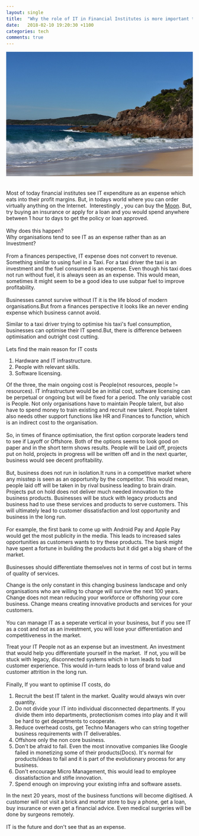 ```yaml
---
layout: single
title:  "Why the role of IT in Financial Institutes is more important than ever!"
date:   2018-02-10 19:20:30 +1100
categories: tech
comments: true
---
```

<div dir="ltr" style="text-align: left;" trbidi="on">
<div class="separator" style="clear: both; text-align: center;">
</div>
<div class="separator" style="clear: both; text-align: center;">
<a><img border="0" src="/assets/images/snomed-ct.jpg"/></a></div>
<div class="separator" style="clear: both; text-align: center;">
<br /></div>
<br />
Most of today financial institutes see IT expenditure as an expense which eats into their profit margins. But, in todays world where you can order virtually anything on the Internet.&nbsp; Interestingly , you can buy the <a href="http://www.lunarregistry.com/moon-land/index.php">Moon</a>. But, try buying an insurance or apply for a loan and you would spend anywhere between 1 hour to days to get the policy or loan approved.<br />
<br />
Why does this happen?
<br />
Why organisations tend to see IT as an expense rather than as an Investment?<br />
<br />
From a finances perspective, IT expense does not convert to revenue. Something similar to using fuel in a Taxi. For a taxi driver the taxi is an investment and the fuel consumed is an expense. Even though his taxi does not run without fuel, it is always seen as an expense. This would mean, sometimes it might seem to be a good idea to use subpar fuel to improve profitability.<br />
<br />
Businesses cannot survive without IT it is the life blood of modern organisations.But from a finances perspective it looks like an never ending expense which business cannot avoid.

Similar to a taxi driver trying to optimise his taxi's fuel consumption, businesses can optimise their IT spend.But, there is difference between optimisation and outright cost cutting.<br />
<br />
Lets find the main reason for IT costs
<br />
<ol>
<li>Hardware and IT infrastructure.</li>
<li>People with relevant skills.</li>
<li>Software licensing.</li>
</ol>
Of the three, the main ongoing cost is People(not resources, people != resources). IT infrastructure would be an initial cost, software licensing can be perpetual or ongoing but will be fixed for a period. The only variable cost is People. Not only organisations have to maintain People talent, but also have to spend money to train existing and recruit new talent. People talent also needs other support functions like HR and Finances to function, which is an indirect cost to the organisation.<br />
<br />
So, in times of finance optimisation, the first option corporate leaders tend to see if Layoff or Offshore. Both of the options seems to look good on paper and in the short term shows results. People will be&nbsp;Laid off, projects put on hold, projects in progress will be written off and in the next quarter, business would see decent profitability.<br />
<br />
But, business does not run in isolation.It runs in a competitive market where any misstep is seen as an opportunity by the competitor. This would mean, people laid off will be taken in by rival business leading to brain drain. Projects put on hold does not deliver much needed innovation to the business products. Businesses will be stuck with legacy products and business had to use these services and products to serve customers. This will ultimately lead to customer dissatisfaction and lost opportunity and business in the long run.<br />
<br />
For example, the first bank to come up with Android Pay and Apple Pay would get the most publicity in the media. This leads to increased sales opportunities as customers wants to try these products. The bank might have spent a fortune in building the products but it did get a big share of the market.<br />
<br />
Businesses should differentiate themselves&nbsp;not in terms of cost but in terms of quality of services.

Change is the only constant in this changing business landscape and only organisations who are willing to change will survive the next 100 years. Change does not mean reducing your workforce or offshoring your core business. Change means creating innovative products and services for your customers.<br />
<br />
You can manage IT as a seperate vertical in your business, but if you see IT as a cost and not as an investment, you will lose your differentiation and competitiveness in the market.

Treat your IT People not as an expense but an investment. An investment that would help you differentiate yourself in the market. &nbsp;If not, you will be stuck with legacy, disconnected systems which in turn leads to bad customer experience. This would in-turn leads to loss of brand value and customer attrition in the long run.<br />
<br />
Finally, If you want to optimise IT costs, do<br />
<ol>
<li>Recruit the best IT talent in the market. Quality would always win over quantity.</li>
<li>Do not divide your IT into individual disconnected departments. If you divide them into departments, protectionism comes into play and it will be hard to get departments to cooperate.</li>
<li>Reduce overhead costs, get Techno Managers who can string together business requirements with IT deliverables.</li>
<li>Offshore only the non core business.</li>
<li>Don't be afraid to fail. Even the most&nbsp;innovative companies like Google failed in&nbsp;monetizing some of their products(Docs). It's normal for&nbsp; products/ideas&nbsp;to fail and it is part of the evolutionary process for any business.</li>
<li>Don't encourage Micro Management, this would lead to employee dissatisfaction and stifle innovation.</li>
<li>Spend enough on improving your existing infra and software assets.</li>
</ol>
In the next 20 years, most of the business functions will become digitised. A customer will&nbsp;not visit a brick and mortar store to buy a phone, get a loan, buy insurance or even get a financial advice. Even medical surgeries will be done by surgeons remotely.<br />
<br />
IT is the future and don't see that as an expense.</div>


